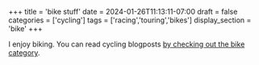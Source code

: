 +++
title = 'bike stuff'
date = 2024-01-26T11:13:11-07:00
draft = false
categories = ['cycling']
tags = ['racing','touring','bikes']
display_section = 'bike'
+++

I enjoy biking. You can read cycling blogposts [by checking out the bike category](../categories/cycling/).